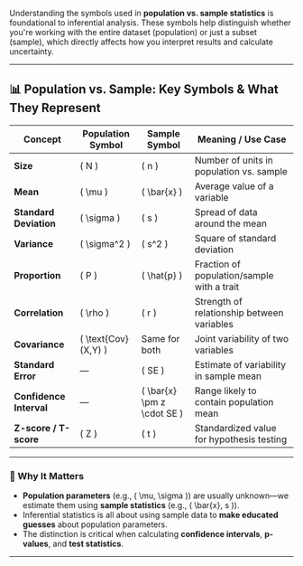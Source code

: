 Understanding the symbols used in **population vs. sample statistics** is foundational to inferential analysis. These symbols help distinguish whether you're working with the entire dataset (population) or just a subset (sample), which directly affects how you interpret results and calculate uncertainty.

---

## 📊 Population vs. Sample: Key Symbols & What They Represent

| Concept                     | Population Symbol | Sample Symbol | Meaning / Use Case |
|----------------------------|-------------------|----------------|--------------------|
| **Size**                   | \( N \)           | \( n \)        | Number of units in population vs. sample |
| **Mean**                   | \( \mu \)         | \( \bar{x} \)  | Average value of a variable |
| **Standard Deviation**     | \( \sigma \)      | \( s \)        | Spread of data around the mean |
| **Variance**               | \( \sigma^2 \)    | \( s^2 \)      | Square of standard deviation |
| **Proportion**             | \( P \)           | \( \hat{p} \)  | Fraction of population/sample with a trait |
| **Correlation**            | \( \rho \)        | \( r \)        | Strength of relationship between variables |
| **Covariance**             | \( \text{Cov}(X,Y) \) | Same for both | Joint variability of two variables |
| **Standard Error**         | —                 | \( SE \)       | Estimate of variability in sample mean |
| **Confidence Interval**    | —                 | \( \bar{x} \pm z \cdot SE \) | Range likely to contain population mean |
| **Z-score / T-score**      | \( Z \)           | \( t \)        | Standardized value for hypothesis testing |

---

### 🧠 Why It Matters

- **Population parameters** (e.g., \( \mu, \sigma \)) are usually unknown—we estimate them using **sample statistics** (e.g., \( \bar{x}, s \)).
- Inferential statistics is all about using sample data to **make educated guesses** about population parameters.
- The distinction is critical when calculating **confidence intervals**, **p-values**, and **test statistics**.

---
